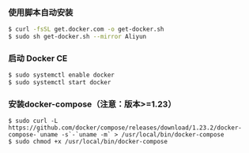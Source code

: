 ### 使用脚本自动安装

```bash
$ curl -fsSL get.docker.com -o get-docker.sh
$ sudo sh get-docker.sh --mirror Aliyun
```

### 启动 Docker CE

```bash
$ sudo systemctl enable docker
$ sudo systemctl start docker
```

### 安装docker-compose（注意：**版本>=1.23**）

```
$ sudo curl -L https://github.com/docker/compose/releases/download/1.23.2/docker-compose-`uname -s`-`uname -m` > /usr/local/bin/docker-compose
$ sudo chmod +x /usr/local/bin/docker-compose
```
